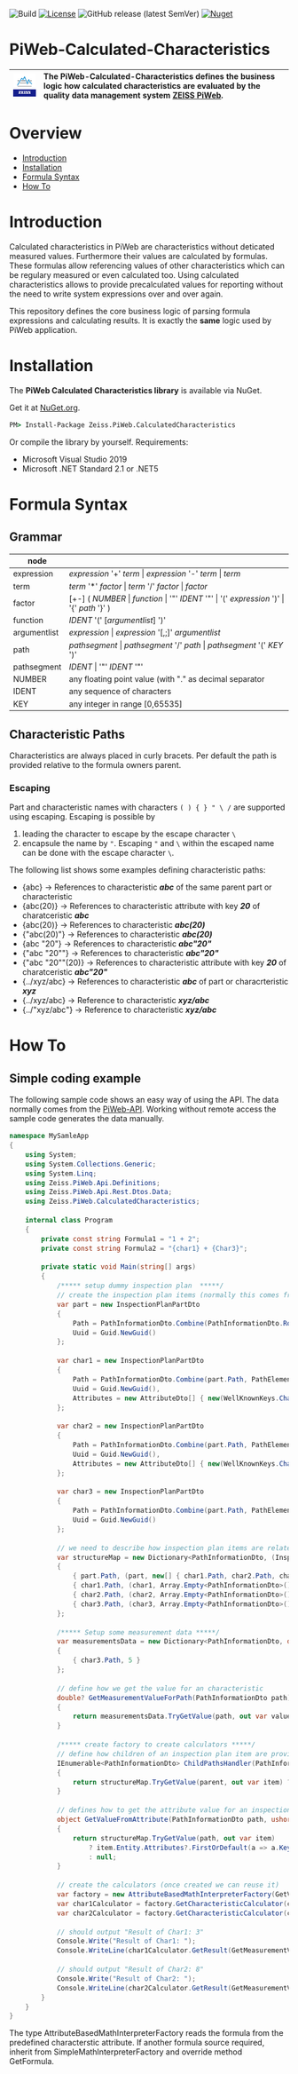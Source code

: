 ![[Build](https://github.com/Zeiss-PiWeb/PiWeb-Calculated-Characteristics/actions/workflows/NET_Build_And_Test.yml)](https://github.com/Zeiss-PiWeb/PiWeb-Calculated-Characteristics/actions/workflows/NET_Build_And_Test.yml/badge.svg)
[![License](https://img.shields.io/badge/License-BSD%203--Clause-blue.svg)](https://opensource.org/licenses/BSD-3-Clause)
![GitHub release (latest SemVer)](https://img.shields.io/github/v/release/zeiss-piweb/Piweb-calculated-characteristics)
[![Nuget](https://img.shields.io/nuget/v/Zeiss.PiWeb.CalculatedCharacteristics?style=flat&logo=nuget)](https://www.nuget.org/packages/Zeiss.PiWeb.CalculatedCharacteristics/)

# PiWeb-Calculated-Characteristics

| ![Zeiss IQS Logo](gfx/logo_128x128.png) | The PiWeb-Calculated-Characteristics defines the business logic how calculated characteristics are evaluated by the quality data management system [ZEISS PiWeb](http://www.zeiss.com/industrial-metrology/en_de/products/software/piweb.html). |
|-|:-|

# Overview

- [Introduction](#introduction)
- [Installation](#installation)
- [Formula Syntax](#formulasyntax)
- [How To](#howto)

<a id="markdown-introduction" name="introduction"></a>
# Introduction

Calculated characteristics in PiWeb are characteristics without deticated measured values. Furthermore their values are calculated by formulas. These formulas allow referencing values of other characteristics which can be regulary measured or even calculated too. Using calculated characteristics allows to provide precalculated values for reporting without the need to write system expressions over and over again.

This repository defines the core business logic of parsing formula expressions and calculating results. It is exactly the **same** logic used by PiWeb application.

<a id="markdown-installation" name="installation"></a>
# Installation

The **PiWeb Calculated Characteristics library** is available via NuGet.

Get it at [NuGet.org](https://www.nuget.org/packages/Zeiss.PiWeb.CalculatedCharacteristics/).

```cmd
PM> Install-Package Zeiss.PiWeb.CalculatedCharacteristics
```

Or compile the library by yourself. Requirements:

* Microsoft Visual Studio 2019
* Microsoft .NET Standard 2.1 or .NET5

<a id="markdown-formulasyntax" name="formulasyntax"></a>
# Formula Syntax

## Grammar

| node |   |
| --- | --- |
| expression | *expression* '+' *term* \| *expression* '-' *term* \| *term* |
| term | *term* '\*' *factor* \| *term* '/' *factor* \| *factor* |
| factor | [+-] ( *NUMBER* \| *function* \| '"' *IDENT* '"' \| '(' *expression* ')' \| '{' *path* '}' ) |
| function | *IDENT* '(' [*argumentlist*] ')' |
| argumentlist | *expression* \| *expression* '[,;]' *argumentlist* |
| path | *pathsegment* \| *pathsegment* '/' *path* \| *pathsegment* '(' *KEY* ')' |
| pathsegment | *IDENT* \| '"' *IDENT* '"' |
| NUMBER | any floating point value (with "." as decimal separator |
| IDENT | any sequence of characters |
| KEY | any integer in range [0,65535] |

## Characteristic Paths

Characteristics are always placed in curly bracets. Per default the path is provided relative to the formula owners parent.

### Escaping

Part and characteristic names with characters `( ) { } " \ /` are supported using escaping. Escaping is possible by

1. leading the character to escape by the escape character `\`
2. encapsule the name by `"`. Escaping `"` and `\` within the escaped name can be done with the escape character `\`.

The following list shows some examples defining characteristic paths:

- {abc} -> References to characteristic ***abc*** of the same parent part or characteristic
- {abc(20)} -> References to characteristic attribute with key ***20*** of charatceristic ***abc***
- {abc\(20\)} -> References to characteristic ***abc(20)***
- {"abc(20)"} -> References to characteristic ***abc(20)***
- {abc \"20\"} -> References to characteristic ***abc"20"***
- {"abc \"20\""} -> References to characteristic ***abc"20"***
- {"abc \"20\""(20)} -> References to characteristic attribute with key ***20*** of charatceristic ***abc"20"***
- {../xyz/abc} -> References to characteristic ***abc*** of part or characrteristic ***xyz***
- {../xyz\/abc} -> Reference to characteristic ***xyz/abc***
- {../"xyz/abc"} -> Reference to characteristic ***xyz/abc***

<a id="markdown-howto" name="howto"></a>
# How To

## Simple coding example

The following sample code shows an easy way of using the API. The data normally comes from the [PiWeb-API](https://github.com/ZEISS-PiWeb/PiWeb-Api). Working without remote access the sample code generates the data manually.

````csharp
namespace MySamleApp
{
    using System;
    using System.Collections.Generic;
    using System.Linq;
    using Zeiss.PiWeb.Api.Definitions;
    using Zeiss.PiWeb.Api.Rest.Dtos.Data;
    using Zeiss.PiWeb.CalculatedCharacteristics;
    
    internal class Program
    {
        private const string Formula1 = "1 + 2";
        private const string Formula2 = "{char1} + {Char3}";

        private static void Main(string[] args)
        {
            /***** setup dummy inspection plan  *****/
            // create the inspection plan items (normally this comes from the PiWeb-Server via REST.API)
            var part = new InspectionPlanPartDto
            {
                Path = PathInformationDto.Combine(PathInformationDto.Root, PathElementDto.Part("Part")),
                Uuid = Guid.NewGuid()
            };

            var char1 = new InspectionPlanPartDto
            {
                Path = PathInformationDto.Combine(part.Path, PathElementDto.Char("Char1")),
                Uuid = Guid.NewGuid(),
                Attributes = new AttributeDto[] { new(WellKnownKeys.Characteristic.LogicalOperationString, Formula1) }
            };

            var char2 = new InspectionPlanPartDto
            {
                Path = PathInformationDto.Combine(part.Path, PathElementDto.Char("Char2")),
                Uuid = Guid.NewGuid(),
                Attributes = new AttributeDto[] { new(WellKnownKeys.Characteristic.LogicalOperationString, Formula2) }
            };

            var char3 = new InspectionPlanPartDto
            {
                Path = PathInformationDto.Combine(part.Path, PathElementDto.Char("Char3")),
                Uuid = Guid.NewGuid()
            };

            // we need to describe how inspection plan items are related 
            var structureMap = new Dictionary<PathInformationDto, (InspectionPlanDtoBase Entity, PathInformationDto[] Children)>
            {
                { part.Path, (part, new[] { char1.Path, char2.Path, char3.Path }) },
                { char1.Path, (char1, Array.Empty<PathInformationDto>()) },
                { char2.Path, (char2, Array.Empty<PathInformationDto>()) },
                { char3.Path, (char3, Array.Empty<PathInformationDto>()) }
            };

            /***** Setup some measurement data *****/
            var measurementsData = new Dictionary<PathInformationDto, double?>
            {
                { char3.Path, 5 }
            };

            // define how we get the value for an characteristic
            double? GetMeasurementValueForPath(PathInformationDto path)
            {
                return measurementsData.TryGetValue(path, out var value) ? value : null;
            }

            /***** create factory to create calculators *****/
            // define how children of an inspection plan item are provided 
            IEnumerable<PathInformationDto> ChildPathsHandler(PathInformationDto parent)
            {
                return structureMap.TryGetValue(parent, out var item) ? item.Children : Array.Empty<PathInformationDto>();
            }

            // defines how to get the attribute value for an inspection plan item from path
            object GetValueFromAttribute(PathInformationDto path, ushort key)
            {
                return structureMap.TryGetValue(path, out var item)
                    ? item.Entity.Attributes?.FirstOrDefault(a => a.Key == key)?.Value
                    : null;
            }

            // create the calculators (once created we can reuse it)
            var factory = new AttributeBasedMathInterpreterFactory(GetValueFromAttribute, ChildPathsHandler);
            var char1Calculator = factory.GetCharacteristicCalculator(char1.Path);
            var char2Calculator = factory.GetCharacteristicCalculator(char2.Path);

            // should output "Result of Char1: 3"
            Console.Write("Result of Char1: ");
            Console.WriteLine(char1Calculator.GetResult(GetMeasurementValueForPath, (path, key, _) => GetValueFromAttribute(path, key)));

            // should output "Result of Char2: 8"
            Console.Write("Result of Char2: ");
            Console.WriteLine(char2Calculator.GetResult(GetMeasurementValueForPath, (path, key, _) => GetValueFromAttribute(path, key)));
        }
    }
}
````

The type AttributeBasedMathInterpreterFactory reads the formula from the predefined characterstic attribute. If another formula source required, inherit from SimpleMathInterpreterFactory and override method GetFormula.
